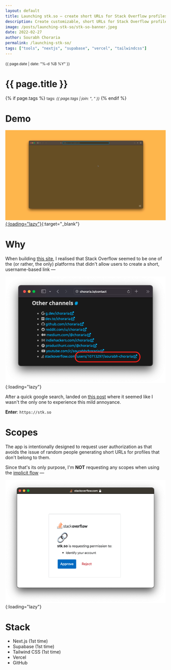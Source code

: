 ```yaml
---
layout: default
title: Launching stk.so — create short URLs for Stack Overflow profiles
description: Create customizable, short URLs for Stack Overflow profiles with stk.so
image: /posts/launching-stk-so/stk-so-banner.jpeg
date: 2022-02-27
author: Sourabh Choraria
permalink: /launching-stk-so/
tags: ["tools", "nextjs", "supabase", "vercel", "tailwindcss"]
---
```


<small>{{ page.date | date: "%-d %B %Y" }}</small>

<h1>{{ page.title }}</h1>

<p>
{% if page.tags %}
  <small>tags: <em>{{ page.tags | join: "</em>, <em>" }}</em></small>
{% endif %}
</p>

# Demo

[![stk-so-idea](/posts/launching-stk-so/stk-so.gif){:loading="lazy"}](/posts/launching-stk-so/stk-so.mp4){:target="_blank"}

# Why

When building [this site](/contact), I realised that Stack Overflow seemed to be one of the (or rather, the only) platforms that didn't allow users to create a short, username-based link —

![stk-so-idea](/posts/launching-stk-so/stk-so-idea.png){:loading="lazy"}

After a quick google search, landed on [this post](https://meta.stackoverflow.com/q/254376/10713297) where it seemed like I wasn't the only one to experience this mild annoyance.

**Enter**: `https://stk.so`

# Scopes

The app is intentionally designed to request user authorization as that avoids the issue of random people generating short URLs for profiles that don't belong to them.

Since that's its only purpose, I'm **NOT** requesting any scopes when using the [implicit flow](https://api.stackexchange.com/docs/authentication) —

![stk-so-no-scopes](/posts/launching-stk-so/stk-so-no-scopes.png){:loading="lazy"}

# Stack

- Next.js (1st time)
- Supabase (1st time)
- Tailwind CSS (1st time)
- Vercel
- GitHub
